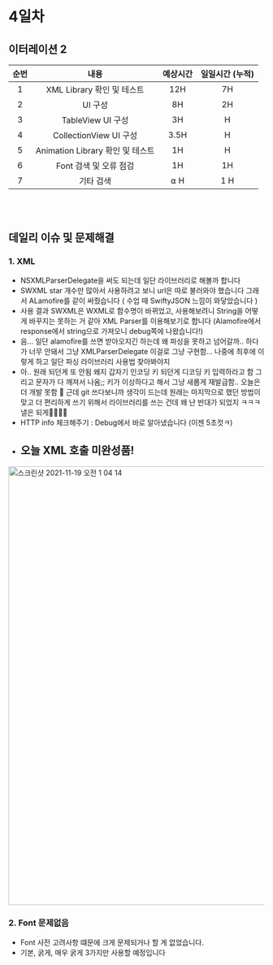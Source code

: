 # 4일차
## 이터레이션 2
|순번|내용|예상시간|일일시간 (누적)
|:---:|:-----:|:-------:|:-------:
|1|XML Library 확인 및 테스트| 12H | 7H 
|2|UI 구성| 8H | 2H 
|3|TableView UI 구성| 3H | H
|4|CollectionView UI 구성| 3.5H | H
|5|Animation Library 확인 및 테스트| 1H | H 
|6|Font 검색 및 오류 점검| 1H | 1H
|7|기타 검색| ⍺ H | 1 H

</br></br>
## 데일리 이슈 및 문제해결
### 1. XML
  - NSXMLParserDelegate을 써도 되는데 일단 라이브러리로 해볼까 합니다
  - SWXML star 개수만 많아서 사용하려고 보니 url은 따로 불러와야 했습니다 그래서 ALamofire를 같이 써줬습니다 ( 수업 때 SwiftyJSON 느낌이 와닿았습니다 )
  - 사용 결과 SWXML은 WXML로 함수명이 바뀌었고, 사용해보려니 String을 어떻게 바꾸지는 못하는 거 같아 XML Parser를 이용해보기로 합니다 (Alamofire에서 response에서 string으로 가져오니 debug쪽에 나왔습니다!)
  - 음... 일단 alamofire를 쓰면 받아오지긴 하는데 왜 파싱을 못하고 넘어갈까.. 하다가 너무 안돼서 그냥 XMLParserDelegate 이걸로 그냥 구현함... 나중에 최후에 이렇게 하고 일단 파싱 라이브러리 사용법 찾아봐야지
  - 아.. 원래 되던게 또 안됨 왜지 갑자기 인코딩 키 되던게 디코딩 키 입력하라고 함 그리고 문자가 다 깨져서 나옴;; 키가 이상하다고 해서 그냥 새롭게 재발급함.. 오늘은 더 개발 못함 🍺 근데 git 쓰다보니까 생각이 드는데 원래는 마지막으로 했던 방법이 맞고 더 편리하게 쓰기 위해서 라이브러리를 쓰는 건데 왜 난 반대가 되었지 ㅋㅋㅋ 낼은 되게🙏🏻🙏🏻
  - HTTP info 체크해주기 : Debug에서 바로 알아냈습니다 (이젠 5초컷ㅋ)
  - ## 오늘 XML 호출 미완성품!
  <img width="864" alt="스크린샷 2021-11-19 오전 1 04 14" src="https://user-images.githubusercontent.com/80211277/142464113-a88dc39a-4a50-4669-9b0c-c1e935cb7bf3.png">
  
### 2. Font 문제없음 
  - Font 사전 고려사항 떄문에 크게 문제되거나 할 게 없었습니다.
  - 기본, 굵게, 매우 굵게 3가지만 사용할 예정입니다
###
